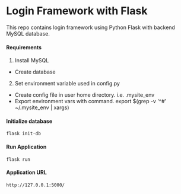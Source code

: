 # Login Framework with Flask

This repo contains login framework using Python Flask with backend MySQL database.

#### Requirements
1. Install MySQL
 * Create database
2. Set environment variable used in config.py
 * Create config file in user home directory. i.e. .mysite_env
 * Export environment vars with command. export $(grep -v '^#' ~/.mysite_env | xargs)

#### Initialize database
`flask init-db`

#### Run Application
`flask run`

#### Application URL
`http://127.0.0.1:5000/`

